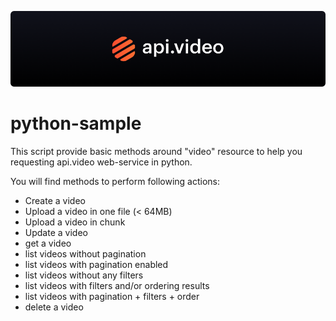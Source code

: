 ![](https://github.com/apivideo/API_OAS_file/blob/master/apivideo_banner.png)
# python-sample
This script provide basic methods around "video" resource to help you requesting api.video web-service in python.

You will find methods to perform following actions:

- Create a video
- Upload a video in one file (< 64MB)
- Upload a video in chunk
- Update a video
- get a video
- list videos without pagination
- list videos with pagination enabled
- list videos without any filters
- list videos with filters and/or ordering results
- list videos with pagination + filters + order
- delete a video
